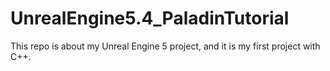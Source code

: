 # UnrealEngine5.4_PaladinTutorial
This repo is about my Unreal Engine 5 project, and it is my first project with C++. 
